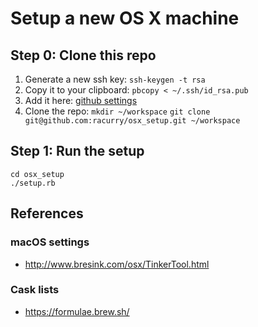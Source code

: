 # Setup a new OS X machine

## Step 0: Clone this repo

1. Generate a new ssh key:
`ssh-keygen -t rsa`
2. Copy it to your clipboard:
`pbcopy < ~/.ssh/id_rsa.pub`
3. Add it here: [github settings](https://github.com/settings/keys)
4. Clone the repo:
`mkdir ~/workspace`
`git clone git@github.com:racurry/osx_setup.git ~/workspace`

## Step 1: Run the setup 

```
cd osx_setup
./setup.rb
```

## References

### macOS settings
- http://www.bresink.com/osx/TinkerTool.html

### Cask lists
- https://formulae.brew.sh/